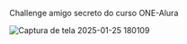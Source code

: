 Challenge amigo secreto do curso ONE-Alura

![Captura de tela 2025-01-25 180109](https://github.com/user-attachments/assets/cdd3d1c4-6c5c-4f0e-814c-ad114e4e8557)
